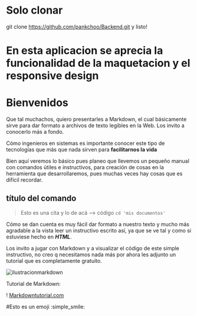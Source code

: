 # Solo clonar 

git clone https://github.com/pankchoo/Backend.git y listo!

# En esta aplicacion se aprecia la funcionalidad de la maquetacion y el responsive design

# Bienvenidos
Que tal muchachos, quiero presentarles a Markdown, el cual básicamente sirve para dar formato a archivos de texto legibles en la Web. Los invito a conocerlo más a fondo. 

Cómo ingenieros en sistemas es importante conocer este tipo de tecnologías que más que nada sirven para **facilitarnos la vida**

Bien aquí veremos lo básico pues planeo que llevemos un pequeño manual con comandos útiles e instructivos, para creación de cosas en la herramienta que desarrollaremos, pues muchas veces hay cosas que es difícil recordar. 

## título del comando
>Esto es una cita y lo de acá --> código
`cd 'mis documentos'` 

Cómo se dan cuenta es muy fácil dar formato a nuestro texto y mucho más agradable a la vista leer un instructivo escrito así, ya que se ve tal y como si estuviese hecho en ***HTML***. 

Los invito a jugar con Markdown y a visualizar el código de este simple instructivo, no creo q necesitamos nada más por ahora les adjunto un tutorial que es completamente gratuito. 

![ilustracionmarkdown](https://i.blogs.es/eaff13/markdown-que-es-1/1366_2000.jpg)

Tutorial de Markdown:

! [Markdowntutorial.com](http://www.markdowntutorial.com/)

#Esto es un emoji :simple_smile:
